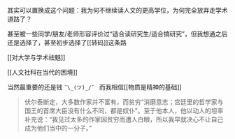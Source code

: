 其实可以置换成这个问题：我为何不继续读人文的更高学位，为何完全放弃走学术道路了？

甚至被一些同学/朋友/老师形容评价过“适合读研究生/适合搞研究”，但我想通之后还是选择了，甚至初步选择了[[转码]]这条路

[[对大学与学术祛魅]]

[[人文社科在当代的困境]]

当然最重要的还是钱 `¯\_(ツ)_/¯ ` 而我相信[[物质是精神的基础]]

> 伏尔泰断定，大多数作家并不富有，而贫穷“消磨意志；宫廷里的哲学家与国王的首席大臣没有什么不同，都是奴仆”。至于他本人，他以动人的坦率补充说：“我见过太多的作家因贫穷而遭人白眼，所以我早就决心不让自己成为他们当中的一分子。”